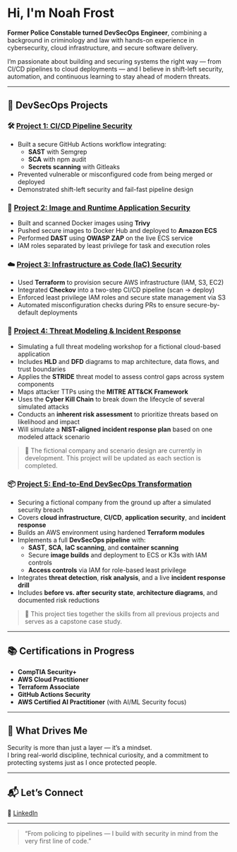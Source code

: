 # Hi, I'm Noah Frost

**Former Police Constable turned DevSecOps Engineer**, combining a background in criminology and law with hands-on experience in cybersecurity, cloud infrastructure, and secure software delivery.

I’m passionate about building and securing systems the right way — from CI/CD pipelines to cloud deployments — and I believe in shift-left security, automation, and continuous learning to stay ahead of modern threats.

---

## 🔐 DevSecOps Projects

### 🛠️ [Project 1: CI/CD Pipeline Security](https://github.com/nfroze/Project-1-CI-CD-Pipeline-Security)
- Built a secure GitHub Actions workflow integrating:
  - **SAST** with Semgrep  
  - **SCA** with npm audit  
  - **Secrets scanning** with Gitleaks  
- Prevented vulnerable or misconfigured code from being merged or deployed  
- Demonstrated shift-left security and fail-fast pipeline design

### 🐳 [Project 2: Image and Runtime Application Security](https://github.com/nfroze/Project-2-Image-and-Runtime-Application-Security)
- Built and scanned Docker images using **Trivy**
- Pushed secure images to Docker Hub and deployed to **Amazon ECS**
- Performed **DAST** using **OWASP ZAP** on the live ECS service
- IAM roles separated by least privilege for task and execution roles

### ☁️ [Project 3: Infrastructure as Code (IaC) Security](https://github.com/nfroze/Project-3-Infrastructure-as-Code-IaC-Security)
- Used **Terraform** to provision secure AWS infrastructure (IAM, S3, EC2)
- Integrated **Checkov** into a two-step CI/CD pipeline (scan → deploy)
- Enforced least privilege IAM roles and secure state management via S3
- Automated misconfiguration checks during PRs to ensure secure-by-default deployments

### 🧠 [Project 4: Threat Modeling & Incident Response](https://github.com/nfroze/Project-4-Threat-Modeling-Incident-Response)
- Simulating a full threat modeling workshop for a fictional cloud-based application
- Includes **HLD** and **DFD** diagrams to map architecture, data flows, and trust boundaries
- Applies the **STRIDE** threat model to assess control gaps across system components
- Maps attacker TTPs using the **MITRE ATT&CK Framework**
- Uses the **Cyber Kill Chain** to break down the lifecycle of several simulated attacks
- Conducts an **inherent risk assessment** to prioritize threats based on likelihood and impact
- Will simulate a **NIST-aligned incident response plan** based on one modeled attack scenario

> 📌 The fictional company and scenario design are currently in development. This project will be updated as each section is completed.

### 📦 [Project 5: End-to-End DevSecOps Transformation](https://github.com/nfroze/Project-5---End-to-End-DevSecOps-Transformation)
- Securing a fictional company from the ground up after a simulated security breach
- Covers **cloud infrastructure**, **CI/CD**, **application security**, and **incident response**
- Builds an AWS environment using hardened **Terraform modules**
- Implements a full **DevSecOps pipeline** with:
  - **SAST**, **SCA**, **IaC scanning**, and **container scanning**
  - Secure **image builds** and deployment to ECS or K3s with IAM controls
  - **Access controls** via IAM for role-based least privilege
- Integrates **threat detection**, **risk analysis**, and a live **incident response drill**
- Includes **before vs. after security state**, **architecture diagrams**, and documented risk reductions

> 📌 This project ties together the skills from all previous projects and serves as a capstone case study.

---

## 📚 Certifications in Progress

- **CompTIA Security+**  
- **AWS Cloud Practitioner**  
- **Terraform Associate**  
- **GitHub Actions Security**  
- **AWS Certified AI Practitioner** (with AI/ML Security focus)

---

## 🚀 What Drives Me

Security is more than just a layer — it’s a mindset.  
I bring real-world discipline, technical curiosity, and a commitment to protecting systems just as I once protected people.

---

## 📬 Let’s Connect

🔗 [LinkedIn](https://www.linkedin.com/in/noahfrost-devsecops)

---

> “From policing to pipelines — I build with security in mind from the very first line of code.”